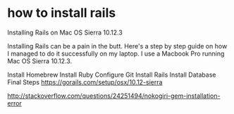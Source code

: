 # how to install rails
Installing Rails on Mac OS Sierra 10.12.3

Installing Rails can be a pain in the butt. Here's a step by step guide on how I managed to do it successfully on my laptop. I use a Macbook Pro running Mac OS Sierra 10.12.3.

Install Homebrew
Install Ruby
Configure Git
Install Rails
Install Database
Final Steps
https://gorails.com/setup/osx/10.12-sierra

http://stackoverflow.com/questions/24251494/nokogiri-gem-installation-error


